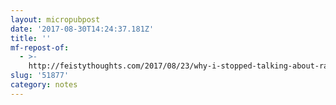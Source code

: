 ```yaml
---
layout: micropubpost
date: '2017-08-30T14:24:37.181Z'
title: ''
mf-repost-of:
  - >-
    http://feistythoughts.com/2017/08/23/why-i-stopped-talking-about-racial-reconciliation-and-started-talking-about-white-supremacy/
slug: '51877'
category: notes
---
```

